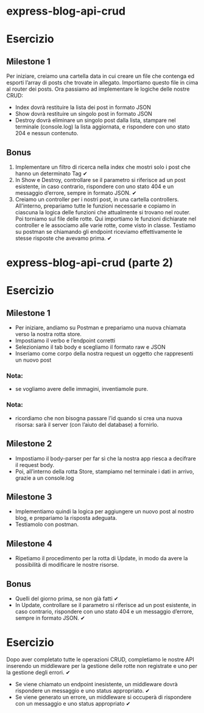 # express-blog-api-crud

# Esercizio

## Milestone 1
Per iniziare, creiamo una cartella data in cui creare un file che contenga ed esporti l’array di posts che trovate in allegato. Importiamo questo file in cima al router dei posts. 
Ora passiamo ad implementare le logiche delle nostre CRUD:
- Index dovrà restituire la lista dei post in formato JSON
- Show dovrà restituire un singolo post in formato JSON
- Destroy dovrà eliminare un singolo post dalla lista, stampare nel terminale (console.log) la lista aggiornata, e rispondere con uno stato 204 e nessun contenuto.

## Bonus
1. Implementare un filtro di ricerca nella index che mostri solo i post che hanno un determinato Tag ✔
2. In Show e Destroy, controllare se il parametro si riferisce ad un post esistente, in caso contrario, rispondere con uno stato 404 e un messaggio d’errore, sempre in formato JSON. ✔
3. Creiamo un controller per i nostri post, in una cartella controllers. All’interno, prepariamo tutte le funzioni necessarie e copiamo in ciascuna la logica delle funzioni che attualmente si trovano nel router. Poi torniamo sul file delle rotte. Qui importiamo le funzioni dichiarate nel controller e le associamo alle varie rotte, come visto in classe. Testiamo su postman se chiamando gli endpoint riceviamo effettivamente le stesse risposte che avevamo prima. ✔

# express-blog-api-crud (parte 2)

# Esercizio

## Milestone 1
- Per iniziare, andiamo su Postman e prepariamo una nuova chiamata verso la nostra rotta store.
- Impostiamo il verbo e l’endpoint corretti
- Selezioniamo il tab body e scegliamo il formato raw e JSON
- Inseriamo come corpo della nostra request un oggetto che rappresenti un nuovo post

### Nota:
 - se vogliamo avere delle immagini, inventiamole pure.

### Nota:
- ricordiamo che non bisogna passare l’id quando si crea una nuova risorsa: sarà il server (con l’aiuto del database) a fornirlo.

## Milestone 2
- Impostiamo il body-parser per far sì che la nostra app riesca a decifrare il request body.
- Poi, all’interno della rotta Store, stampiamo nel terminale i dati in arrivo, grazie a un console.log

## Milestone 3
- Implementiamo quindi la logica per aggiungere un nuovo post al nostro blog, e prepariamo la risposta adeguata.
- Testiamolo con postman.

## Milestone 4
- Ripetiamo il procedimento per la rotta di Update, in modo da avere la possibilità di modificare le nostre risorse.

## Bonus
- Quelli del giorno prima, se non già fatti ✔
- In Update, controllare se il parametro si riferisce ad un post esistente, in caso contrario, rispondere con uno stato 404 e un messaggio d’errore, sempre in formato JSON. ✔

# Esercizio
Dopo aver completato tutte le operazioni CRUD, completiamo le nostre API inserendo un middleware per la gestione delle rotte non registrate e uno per la gestione degli errori. ✔
- Se viene chiamato un endpoint inesistente, un middleware dovrà rispondere un messaggio e uno status appropriato. ✔
- Se viene generato un errore, un middleware si occuperà di rispondere con un messaggio e uno status appropriato ✔
